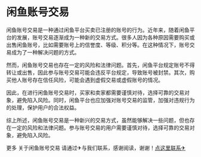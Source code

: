 # 闲鱼账号交易

闲鱼账号交易是一种通过闲鱼平台买卖已注册的账号的行为。近年来，随着闲鱼平台的发展，账号交易逐渐成为一种新的交易方式。很多人因为各种原因需要购买或出售闲鱼账号，比如需要账号上的信誉度、等级、积分等。在这种情况下，账号交易成为了一种解决问题的方式。

然而，闲鱼账号交易也存在一定的风险和法律问题。首先，闲鱼平台规定账号不得转让或出售，因此参与账号交易可能会违反平台规定，导致账号被封禁。其次，购买他人账号存在信任风险，可能会遇到虚假交易或虚假账号的情况。

因此，在进行闲鱼账号交易时，买家和卖家都需要谨慎对待，选择可靠的交易对象，避免陷入风险。同时，闲鱼平台也应加强对账号交易的监管，加强对违规行为的处理，保护用户的合法权益。

综上所述，闲鱼账号交易是一种新兴的交易方式，虽然能够解决一些问题，但也存在一定的风险和法律问题。参与账号交易的用户需要谨慎对待，选择可靠的交易对象，避免陷入风险。

更多 关于闲鱼账号交易 请通过✈与我们联系，感谢阅读，谢谢！[点这里联系✈](https://bbd.k02.cc)